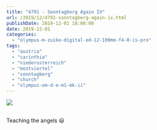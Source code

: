 ```yaml
---
title: "4791 - Sonntagberg Again IX"
url: /2019/12/4791-sonntagberg-again-ix.html
publishDate: 2019-12-01 18:00:00
date: 2019-12-01
categories: 
  - "olympus-m-zuiko-digital-ed-12-100mm-f4-0-is-pro"
tags: 
  - "austria"
  - "carinthia"
  - "niederosterreich"
  - "mostviertel"
  - "sonntagberg"
  - "church"
  - "olympus-om-d-e-m1-mk-ii"
---
```

<div class="container">
<div class="center"><a target="_blank" href="https://d25zfm9zpd7gm5.cloudfront.net/1200x1200/2018/20180501_132915_lr.jpg"><img class="webfeedsFeaturedVisual" src="https://d25zfm9zpd7gm5.cloudfront.net/0600x0600/2018/20180501_132915_lr.jpg" /></a></div>
</div>
<br />

Teaching the angels :smiley: